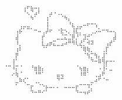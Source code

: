 ⠀⠀⠀⠀⠀⢀⡤⣄⣀⡀⠀⠀⠀⠀⠀⠀⠀⠀⠀⠀⠀⠀⠀⠀⠀⠀⠀⠀⠀⠀
⠀⠀⠀⠀⠀⠘⢄⠙⣠⠇⠀⠀⣠⠠⢀⡀⠀⠀⠀⠀⠀⠀⠀⠀⠀⠀⠀⠀⠀⠀
⠀⠀⠀⠀⠀⠀⠀⠳⠁⠀⠀⢰⠁⠀⠀⠈⠳⡄⠀⠀⠀⠀⠀⠀⠀⠀⠀⠀⠀⠀
⠀⠀⠀⠀⢀⣀⣀⠀⠀⠀⠀⢸⠀⠀⠀⠀⠀⠘⣆⢀⣀⠤⠖⠒⢢⠀⠀⠀⠀⠀
⠀⠀⠀⢠⡮⠁⠉⠁⠒⠤⢀⡼⠖⠀⠐⣗⠢⡀⢸⣏⡁⠀⠀⢀⡠⠥⠒⠲⠤⢄
⠀⠀⠀⣼⠀⠀⠀⠀⠀⠀⡞⠀⠀⠀⣀⣈⣍⣈⡿⡘⠁⣹⡚⠁⠀⠀⠀⠀⠀⣼
⠀⠀⠀⠸⡀⠀⠀⠀⠀⠀⣇⣠⡶⣍⣀⣠⠴⠛⠻⢇⣜⡁⠺⠽⠀⠀⠀⢠⡞⠁
⠀⠀⠀⢰⠇⠀⠀⠀⠀⠀⠈⠁⠀⠀⠀⠀⠀⠀⠀⠀⠈⢿⢷⡀⠀⠀⢀⡏⠀⠀
⠀⠀⠀⡟⠀⠀⠀⠀⠀⠀⠀⠀⠀⠀⠀⠀⠀⠀⠀⠀⠀⠈⢳⡉⢳⡄⣸⠁⠀⠀
⠀⠀⢸⠁⠀⠀⠀⠀⠀⠀⠀⠀⠀⠀⠀⠀⠀⠀⠀⠀⠀⠀⠀⠙⠒⠿⢻⡖⠒⠂
⠈⠉⠸⡍⠈⠀⠀⠘⣶⣷⡄⠀⠀⠀⠀⠀⠀⠀⠀⠈⢦⣶⡄⠀⠀⠠⢸⠅⣀⠀
⠀⠀⠔⢷⠈⠀⠀⠀⠘⠛⠁⠀⠀⠀⣤⢤⠀⠀⠀⠀⠸⠿⠁⠀⢀⣠⠟⠀⠀⠀
⠀⠀⠀⣀⠷⢎⠁⠀⢀⡀⠀⠀⠀⠀⠙⠉⠀⠀⠀⠀⠀⠀⠀⣀⠴⠋⠈⠒⠀⠀
⠀⠀⠀⠁⠀⠀⠉⡖⠀⠈⠑⡦⠤⠄⠄⠀⠤⠤⠤⡖⠉⠉⠹⡁⠀⠀⠀⠀⠀⠀
⠀⠀⠀⠀⠀⠀⠀⠙⠒⠛⠊⠁⠀⠀⠀⠀⠀⠀⠀⠙⠒⠲⠞⠁⠀⠀⠀⠀⠀⠀
